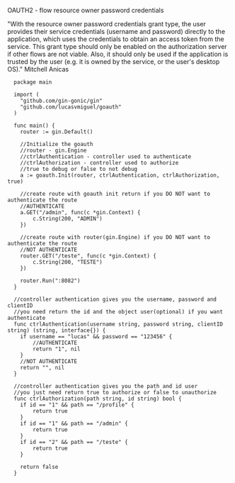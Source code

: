 OAUTH2 - flow resource owner password credentials

"With the resource owner password credentials grant type, the user provides their service credentials (username and password) directly to the application, which uses the credentials to obtain an access token from the service. This grant type should only be enabled on the authorization server if other flows are not viable. Also, it should only be used if the application is trusted by the user (e.g. it is owned by the service, or the user's desktop OS)." Mitchell Anicas

      package main
    
      import (
      	"github.com/gin-gonic/gin"
      	"github.com/lucasvmiguel/goauth"
      )
    
      func main() {
      	router := gin.Default()
    
      	//Initialize the goauth
      	//router - gin.Engine
      	//ctrlAuthentication - controller used to authenticate
      	//ctrlAuthorization - controller used to authorize
        //true to debug or false to not debug
      	a := goauth.Init(router, ctrlAuthentication, ctrlAuthorization, true)
    
      	//create route with goauth init return if you DO NOT want to authenticate the route
      	//AUTHENTICATE
      	a.GET("/admin", func(c *gin.Context) {
      		c.String(200, "ADMIN")
      	})
    
      	//create route with router(gin.Engine) if you DO NOT want to authenticate the route
      	//NOT AUTHENTICATE
      	router.GET("/teste", func(c *gin.Context) {
      		c.String(200, "TESTE")
      	})
    
      	router.Run(":8082")
      }
    
      //controller authentication gives you the username, password and clientID
      //you need return the id and the object user(optional) if you want authenticate
      func ctrlAuthentication(username string, password string, clientID string) (string, interface{}) {
      	if username == "lucas" && password == "123456" {
      		//AUTHENTICATE
      		return "1", nil
      	}
      	//NOT AUTHENTICATE
      	return "", nil
      }
    
      //controller authentication gives you the path and id user
      //you just need return true to authorize or false to unauthorize
      func ctrlAuthorization(path string, id string) bool {
      	if id == "1" && path == "/profile" {
      		return true
      	}
      	if id == "1" && path == "/admin" {
      		return true
      	}
      	if id == "2" && path == "/teste" {
      		return true
      	}
    
      	return false
      }
